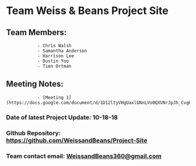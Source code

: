 # Team Weiss & Beans Project Site

## Team Members:
                - Chris Walsh
                - Samantha Anderson
                - Harrison Lee
                - Dustin Yoo
                - Tien Ortman


## Meeting Notes:
                - [Meeting 1](https://docs.google.com/document/d/1D12ltyVHgUaxlGNnLVo0QXVNrJpJh_CvgHj76eHiq7Q)

### Date of latest Project Update: 10-18-18

### Github Repository: https://github.com/WeissandBeans/Project-Site

### Team contact email: WeissandBeans360@gmail.com
